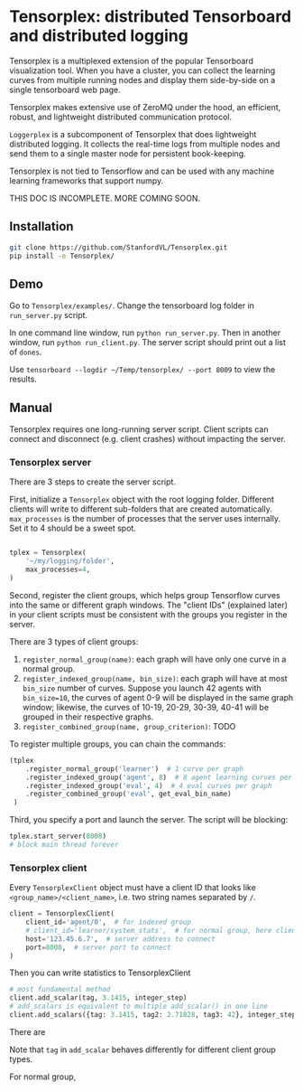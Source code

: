 # Tensorplex: distributed Tensorboard and distributed logging

Tensorplex is a multiplexed extension of the popular Tensorboard visualization tool. When you have a cluster, you can collect the learning curves from multiple running nodes and display them side-by-side on a single tensorboard web page. 

Tensorplex makes extensive use of ZeroMQ under the hood, an efficient, robust, and lightweight distributed communication protocol. 

`Loggerplex` is a subcomponent of Tensorplex that does lightweight distributed logging. It collects the real-time logs from multiple nodes and send them to a single master node for persistent book-keeping. 

Tensorplex is not tied to Tensorflow and can be used with any machine learning frameworks that support numpy.

THIS DOC IS INCOMPLETE. MORE COMING SOON.

## Installation

```bash
git clone https://github.com/StanfordVL/Tensorplex.git
pip install -e Tensorplex/
```

## Demo

Go to `Tensorplex/examples/`. Change the tensorboard log folder in `run_server.py` script.

In one command line window, run `python run_server.py`. Then in another window, run `python run_client.py`. The server script should print out a list of `dones`.

Use `tensorboard --logdir ~/Temp/tensorplex/ --port 8009` to view the results.

## Manual

Tensorplex requires one long-running server script. Client scripts can connect and disconnect (e.g. client crashes) without impacting the server.


### Tensorplex server

There are 3 steps to create the server script.

First, initialize a `Tensorplex` object with the root logging folder. Different clients will write to different sub-folders that are created automatically. `max_processes` is the number of processes that the server uses internally. Set it to 4 should be a sweet spot.

```python

tplex = Tensorplex(
    '~/my/logging/folder',
    max_processes=4,
)
```

Second, register the client groups, which helps group Tensorflow curves into the same or different graph windows. The "client IDs" (explained later) in your client scripts must be consistent with the groups you register in the server.

There are 3 types of client groups:

1. `register_normal_group(name)`: each graph will have only one curve in a normal group.
2. `register_indexed_group(name, bin_size)`: each graph will have at most `bin_size` number of curves. Suppose you launch 42 agents with `bin_size=10`, the curves of agent 0-9 will be displayed in the same graph window; likewise, the curves of 10-19, 20-29, 30-39, 40-41 will be grouped in their respective graphs.
3. `register_combined_group(name, group_criterion)`: TODO


To register multiple groups, you can chain the commands:

```python
(tplex
    .register_normal_group('learner')  # 1 curve per graph
    .register_indexed_group('agent', 8)  # 8 agent learning curves per graph
    .register_indexed_group('eval', 4)  # 4 eval curves per graph
    .register_combined_group('eval', get_eval_bin_name)
 )
```

Third, you specify a port and launch the server. The script will be blocking:

```python
tplex.start_server(8008)
# block main thread forever
```

### Tensorplex client

Every `TensorplexClient` object must have a client ID that looks like `<group_name>/<client_name>`, i.e. two string names separated by `/`.

```python
client = TensorplexClient(
    client_id='agent/0',  # for indexed group
    # client_id='learner/system_stats',  # for normal group, here client_name is `system_stats`
    host='123.45.6.7',  # server address to connect
    port=8008,  # server port to connect
)
```

Then you can write statistics to TensorplexClient

```python
# most fundamental method
client.add_scalar(tag, 3.1415, integer_step)
# add_scalars is equivalent to multiple add_scalar() in one line
client.add_scalars({tag: 3.1415, tag2: 2.71828, tag3: 42}, integer_step)
```

There are

Note that `tag` in `add_scalar` behaves differently for different client group types.

For normal group,
